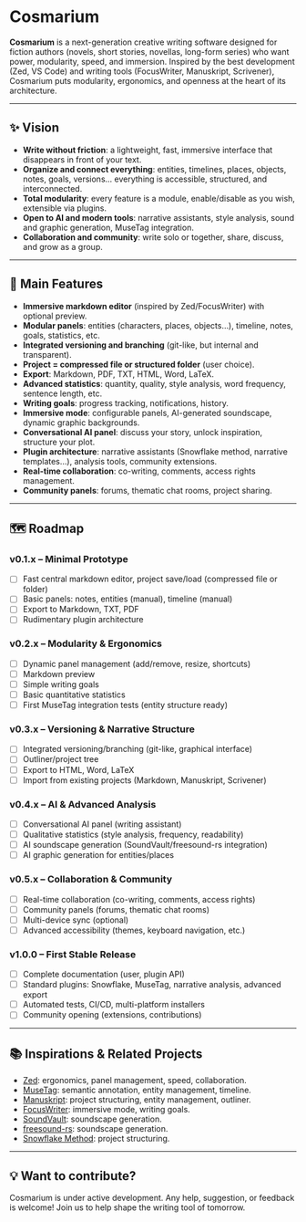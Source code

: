 # Cosmarium

**Cosmarium** is a next-generation creative writing software designed for fiction authors (novels, short stories, novellas, long-form series) who want power, modularity, speed, and immersion.
Inspired by the best development (Zed, VS Code) and writing tools (FocusWriter, Manuskript, Scrivener), Cosmarium puts modularity, ergonomics, and openness at the heart of its architecture.

---

## ✨ Vision

- **Write without friction**: a lightweight, fast, immersive interface that disappears in front of your text.
- **Organize and connect everything**: entities, timelines, places, objects, notes, goals, versions… everything is accessible, structured, and interconnected.
- **Total modularity**: every feature is a module, enable/disable as you wish, extensible via plugins.
- **Open to AI and modern tools**: narrative assistants, style analysis, sound and graphic generation, MuseTag integration.
- **Collaboration and community**: write solo or together, share, discuss, and grow as a group.

---

## 🚀 Main Features

- **Immersive markdown editor** (inspired by Zed/FocusWriter) with optional preview.
- **Modular panels**: entities (characters, places, objects…), timeline, notes, goals, statistics, etc.
- **Integrated versioning and branching** (git-like, but internal and transparent).
- **Project = compressed file or structured folder** (user choice).
- **Export**: Markdown, PDF, TXT, HTML, Word, LaTeX.
- **Advanced statistics**: quantity, quality, style analysis, word frequency, sentence length, etc.
- **Writing goals**: progress tracking, notifications, history.
- **Immersive mode**: configurable panels, AI-generated soundscape, dynamic graphic backgrounds.
- **Conversational AI panel**: discuss your story, unlock inspiration, structure your plot.
- **Plugin architecture**: narrative assistants (Snowflake method, narrative templates…), analysis tools, community extensions.
- **Real-time collaboration**: co-writing, comments, access rights management.
- **Community panels**: forums, thematic chat rooms, project sharing.

---

## 🗺️ Roadmap

### v0.1.x – Minimal Prototype
- [ ] Fast central markdown editor, project save/load (compressed file or folder)
- [ ] Basic panels: notes, entities (manual), timeline (manual)
- [ ] Export to Markdown, TXT, PDF
- [ ] Rudimentary plugin architecture

### v0.2.x – Modularity & Ergonomics
- [ ] Dynamic panel management (add/remove, resize, shortcuts)
- [ ] Markdown preview
- [ ] Simple writing goals
- [ ] Basic quantitative statistics
- [ ] First MuseTag integration tests (entity structure ready)

### v0.3.x – Versioning & Narrative Structure
- [ ] Integrated versioning/branching (git-like, graphical interface)
- [ ] Outliner/project tree
- [ ] Export to HTML, Word, LaTeX
- [ ] Import from existing projects (Markdown, Manuskript, Scrivener)

### v0.4.x – AI & Advanced Analysis
- [ ] Conversational AI panel (writing assistant)
- [ ] Qualitative statistics (style analysis, frequency, readability)
- [ ] AI soundscape generation (SoundVault/freesound-rs integration)
- [ ] AI graphic generation for entities/places

### v0.5.x – Collaboration & Community
- [ ] Real-time collaboration (co-writing, comments, access rights)
- [ ] Community panels (forums, thematic chat rooms)
- [ ] Multi-device sync (optional)
- [ ] Advanced accessibility (themes, keyboard navigation, etc.)

### v1.0.0 – First Stable Release
- [ ] Complete documentation (user, plugin API)
- [ ] Standard plugins: Snowflake, MuseTag, narrative analysis, advanced export
- [ ] Automated tests, CI/CD, multi-platform installers
- [ ] Community opening (extensions, contributions)

---

## 📚 Inspirations & Related Projects

- [Zed](https://zed.dev/): ergonomics, panel management, speed, collaboration.
- [MuseTag](https://musetag.github.io/): semantic annotation, entity management, timeline.
- [Manuskript](https://www.theologeek.ch/manuskript/): project structuring, entity management, outliner.
- [FocusWriter](https://gottcode.org/focuswriter/): immersive mode, writing goals.
- [SoundVault](https://github.com/taophp/soundvault): soundscape generation.
- [freesound-rs](https://github.com/taophp/freesound-rs): soundscape generation.
- [Snowflake Method](http://www.advancedfictionwriting.com/articles/snowflake-method/): project structuring.

---

## 💡 Want to contribute?

Cosmarium is under active development. Any help, suggestion, or feedback is welcome!
Join us to help shape the writing tool of tomorrow.
